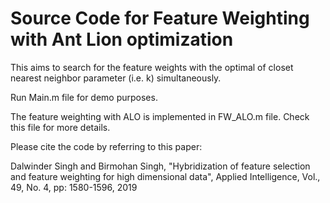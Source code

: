 # Source Code for Feature Weighting with Ant Lion optimization

This aims to search for the feature weights with the optimal of closet nearest neighbor parameter (i.e. k) simultaneously.

Run Main.m file for demo purposes.

The feature weighting with ALO is implemented in FW_ALO.m file. Check this file for more details.

 Please cite the code by referring to this paper:

Dalwinder Singh and Birmohan Singh, "Hybridization of feature selection and feature weighting for high dimensional data", Applied Intelligence, Vol., 49, No. 4, pp: 1580-1596, 2019

